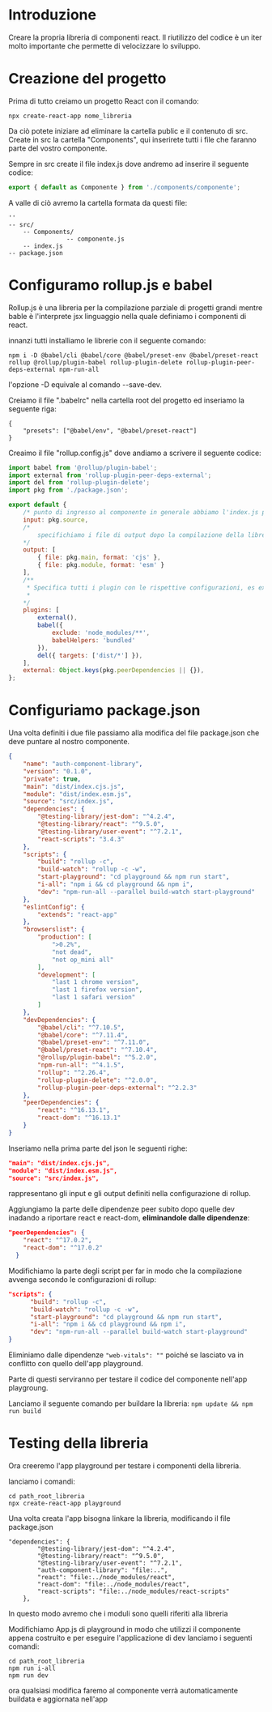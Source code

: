 # Introduzione 
Creare la propria libreria di componenti react. Il riutilizzo del codice è un iter molto importante che permette di velocizzare lo sviluppo.

# Creazione del progetto
Prima di tutto creiamo un progetto React con il comando:
```
npx create-react-app nome_libreria
```

Da ciò potete iniziare ad eliminare la cartella public e il contenuto di src.
Create in src la cartella "Components", qui inserirete tutti i file che faranno parte del vostro componente.

Sempre in src create il file index.js dove andremo ad inserire il seguente codice:
```jsx
export { default as Componente } from './components/componente';
```

A valle di ciò avremo la cartella formata da questi file:
```
''
-- src/
    -- Components/
                -- componente.js
    -- index.js
-- package.json
```

# Configuramo rollup.js e babel
Rollup.js è una libreria per la compilazione parziale di progetti grandi mentre bable è l'interprete jsx linguaggio nella quale definiamo i componenti di react.

innanzi tutti installiamo le librerie con il seguente comando:
```
npm i -D @babel/cli @babel/core @babel/preset-env @babel/preset-react rollup @rollup/plugin-babel rollup-plugin-delete rollup-plugin-peer-deps-external npm-run-all
```

l'opzione -D equivale al comando --save-dev.

Creiamo il file ".babelrc" nella cartella root del progetto ed inseriamo la seguente riga:
```
{
    "presets": ["@babel/env", "@babel/preset-react"]
}
```

Creaimo il file "rollup.config.js" dove andiamo a scrivere il seguente codice:
```jsx
import babel from '@rollup/plugin-babel';
import external from 'rollup-plugin-peer-deps-external';
import del from 'rollup-plugin-delete';
import pkg from './package.json';

export default {
    /* punto di ingresso al componente in generale abbiamo l'index.js presente in src*/
    input: pkg.source,
    /*
        specifichiamo i file di output dopo la compilazione della libreria
    */
    output: [
        { file: pkg.main, format: 'cjs' },
        { file: pkg.module, format: 'esm' }
    ],
    /**
     * Specifica tutti i plugin con le rispettive configurazioni, es external permette di far escludere le peerDependencies a rollup, inquanto verranno importate separatamente dall'app principlae
     * 
    */
    plugins: [
        external(),
        babel({
            exclude: 'node_modules/**',
            babelHelpers: 'bundled' 
        }),
        del({ targets: ['dist/*'] }),
    ],
    external: Object.keys(pkg.peerDependencies || {}),
};
```


# Configuriamo package.json

Una volta definiti i due file passiamo alla modifica del file package.json che deve puntare al nostro componente.
```json
{
    "name": "auth-component-library",
    "version": "0.1.0",
    "private": true,
    "main": "dist/index.cjs.js",
    "module": "dist/index.esm.js",
    "source": "src/index.js",
    "dependencies": {
        "@testing-library/jest-dom": "^4.2.4",
        "@testing-library/react": "^9.5.0",
        "@testing-library/user-event": "^7.2.1",
        "react-scripts": "3.4.3"
    },
    "scripts": {
        "build": "rollup -c",
        "build-watch": "rollup -c -w",
        "start-playground": "cd playground && npm run start",
        "i-all": "npm i && cd playground && npm i",
        "dev": "npm-run-all --parallel build-watch start-playground"
    },
    "eslintConfig": {
        "extends": "react-app"
    },
    "browserslist": {
        "production": [
            ">0.2%",
            "not dead",
            "not op_mini all"
        ],
        "development": [
            "last 1 chrome version",
            "last 1 firefox version",
            "last 1 safari version"
        ]
    },
    "devDependencies": {
        "@babel/cli": "^7.10.5",
        "@babel/core": "^7.11.4",
        "@babel/preset-env": "^7.11.0",
        "@babel/preset-react": "^7.10.4",
        "@rollup/plugin-babel": "^5.2.0",
        "npm-run-all": "^4.1.5",
        "rollup": "^2.26.4",
        "rollup-plugin-delete": "^2.0.0",
        "rollup-plugin-peer-deps-external": "^2.2.3"
    },
    "peerDependencies": {
        "react": "^16.13.1",
        "react-dom": "^16.13.1"
    }
}
```

Inseriamo nella prima parte del json le seguenti righe:
```json
"main": "dist/index.cjs.js",
"module": "dist/index.esm.js",
"source": "src/index.js",
```

rappresentano gli input e gli output definiti nella configurazione di rollup.

Aggiungiamo la parte delle dipendenze peer subito dopo quelle dev inadando a riportare react e react-dom, **eliminandole dalle dipendenze**:
```json
"peerDependencies": {
    "react": "^17.0.2",
    "react-dom": "^17.0.2"
  }
```


Modifichiamo la parte degli script per far in modo che la compilazione avvenga secondo le configurazioni di rollup:
```json
"scripts": {
      "build": "rollup -c",
      "build-watch": "rollup -c -w", 
      "start-playground": "cd playground && npm run start",
      "i-all": "npm i && cd playground && npm i",
      "dev": "npm-run-all --parallel build-watch start-playground"
}
```

Eliminiamo dalle dipendenze `"web-vitals": ""` poiché se lasciato va in conflitto con quello dell'app playground.

Parte di questi serviranno per testare il codice del componente nell'app playgroung.

Lanciamo il seguente comando per buildare la libreria: `npm update && npm run build`



# Testing della libreria
Ora creeremo l'app playground per testare i componenti della libreria.

lanciamo i comandi:
```
cd path_root_libreria
npx create-react-app playground
```
Una volta creata l'app bisogna linkare la libreria, modificando il file package.json
```
"dependencies": {
        "@testing-library/jest-dom": "^4.2.4",
        "@testing-library/react": "^9.5.0",
        "@testing-library/user-event": "^7.2.1",
        "auth-component-library": "file:..", 
        "react": "file:../node_modules/react",
        "react-dom": "file:../node_modules/react",   
        "react-scripts": "file:../node_modules/react-scripts" 
    },
```
In questo modo avremo che i moduli sono quelli riferiti alla libreria

Modifichiamo App.js di playground in modo che utilizzi il componente appena costruito e per eseguire l'applicazione di dev lanciamo i seguenti comandi:
```
cd path_root_libreria
npm run i-all
npm run dev
```

ora qualsiasi modifica faremo al componente verrà automaticamente buildata e aggiornata nell'app